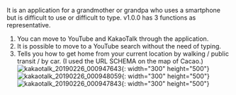 It is an application for a grandmother or grandpa who uses a smartphone but is difficult to use or difficult to type.
v1.0.0 has 3 functions as representative.
1. You can move to YouTube and KakaoTalk through the application.
2. It is possible to move to a YouTube search without the need of typing.
3. Tells you how to get home from your current location by walking / public transit / by car. (I used the URL SCHEMA on the map of Cacao.)
![kakaotalk_20190226_000947643](https://user-images.githubusercontent.com/38394861/53347088-bbf95e80-395b-11e9-8372-e74bf6a98aa8.jpg){: width="300" height="500"}
![kakaotalk_20190226_000948059](https://user-images.githubusercontent.com/38394861/53347090-bbf95e80-395b-11e9-83a0-c206c46790fc.jpg){: width="300" height="500"}
![kakaotalk_20190226_000947843](https://user-images.githubusercontent.com/38394861/53347094-bbf95e80-395b-11e9-8a02-de17e49143be.jpg){: width="300" height="500"}
